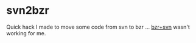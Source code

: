 svn2bzr
=======

Quick hack I made to move some code from svn to bzr ... [bzr+svn](/home/stu/projects/moss/eclipse-workspaces/svn2bzr/svn2bzr) wasn't working for me.
